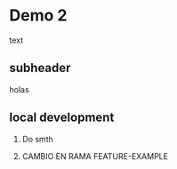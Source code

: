 # Demo 2 

text

## subheader

holas

## local development
1. Do smth

2. CAMBIO EN RAMA FEATURE-EXAMPLE
